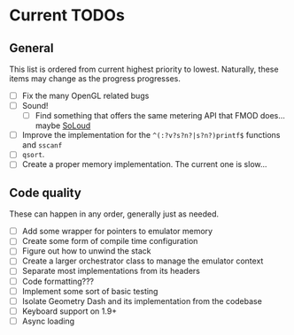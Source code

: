 # Current TODOs

## General

This list is ordered from current highest priority to lowest.
Naturally, these items may change as the progress progresses.

- [ ] Fix the many OpenGL related bugs
- [ ] Sound!
  - [ ] Find something that offers the same metering API that FMOD does... maybe [SoLoud](https://solhsa.com/soloud/)
- [ ] Improve the implementation for the `^(:?v?s?n?|s?n?)printf$` functions and `sscanf`
- [ ] `qsort`.
- [ ] Create a proper memory implementation. The current one is slow...

## Code quality

These can happen in any order, generally just as needed.

- [ ] Add some wrapper for pointers to emulator memory
- [ ] Create some form of compile time configuration
- [ ] Figure out how to unwind the stack
- [ ] Create a larger orchestrator class to manage the emulator context
- [ ] Separate most implementations from its headers
- [ ] Code formatting???
- [ ] Implement some sort of basic testing
- [ ] Isolate Geometry Dash and its implementation from the codebase
- [ ] Keyboard support on 1.9+
- [ ] Async loading
